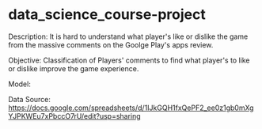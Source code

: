 # data_science_course-project

Description: It is hard to understand what player's like or dislike the game from the massive comments on the Goolge Play's apps review. 

Objective: Classification of Players' comments to find what player's to like or dislike improve the game experience.  

Model: 

Data Source: https://docs.google.com/spreadsheets/d/1IJkGQH1fxQePF2_ee0z1gb0mXgYJPKWEu7xPbccO7rU/edit?usp=sharing
